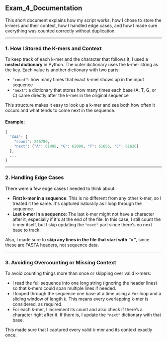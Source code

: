 ## Exam_4_Documentation

This short document explains how my script works, how I chose to store the k-mers and their context, how I handled edge cases, and how I made sure everything was counted correctly without duplication.

---

### 1. How I Stored the K-mers and Context

To keep track of each k-mer and the character that follows it, I used a **nested dictionary** in Python. The outer dictionary uses the k-mer string as the key. Each value is another dictionary with two parts:
- `"count"`: how many times that exact k-mer shows up in the input sequence
- `"next"`: a dictionary that stores how many times each base (A, T, G, or C) came directly after the k-mer in the original sequence

This structure makes it easy to look up a k-mer and see both how often it occurs and what tends to come next in the sequence.

#### Example:
```python
{
  "GAA": {
    "count": 246780,
    "next": {"A": 61498, "G": 62000, "T": 61656, "C": 61626}
  },
  ...
}
```

---

### 2. Handling Edge Cases

There were a few edge cases I needed to think about:
- **First k-mer in a sequence**: This is no different from any other k-mer, so I treated it the same. It's captured naturally as I loop through the sequence.
- **Last k-mer in a sequence**: The last k-mer might not have a character after it, especially if it's at the end of the file. In this case, I still count the k-mer itself, but I skip updating the `"next"` part since there's no next base to track.

Also, I made sure to **skip any lines in the file that start with “>”**, since these are FASTA headers, not sequence data.

---

### 3. Avoiding Overcounting or Missing Context

To avoid counting things more than once or skipping over valid k-mers:
- I read the full sequence into one long string (ignoring the header lines) so that k-mers could span multiple lines if needed.
- I looped through the sequence one base at a time using a `for` loop and a sliding window of length `k`. This means every overlapping k-mer is considered, as required.
- For each k-mer, I increment its count and also check if there’s a character right after it. If there is, I update the `"next"` dictionary with that base.

This made sure that I captured every valid k-mer and its context exactly once.


